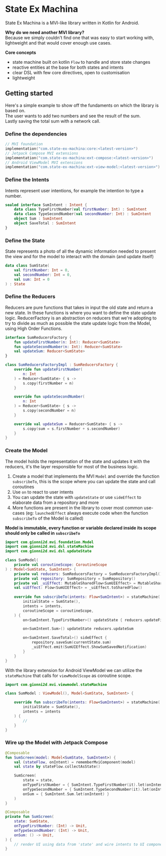 # State Ex Machina

State Ex Machina is a MVI-like library written in Kotlin for Android.

**Why do we need another MVI library?**\
Because we simply couldn't find one that was easy to start working with, lightweight and that would cover enough use cases.

**Core concepts**
  - state machine built on kotlin ```Flow``` to handle and store state changes  
  - reactive entities at the base for both states and intents
  - clear DSL with few core directives, open to customisation
  - lightweight

## Getting started

Here's a simple example to show off the fundaments on which the library is based on.\
The user wants to add two numbers and see the result of the sum.\
Lastly saving the total sum with a network call.

### Define the dependencies

```kotlin
// MVI foundation
implementation("com.state-ex-machina:core:<latest-version>")
// Jetpack Compose MVI extensions
implementation("com.state-ex-machina:ext-compose:<latest-version>")
// Android ViewModel MVI extensions
implementation("com.state-ex-machina:ext-view-model:<latest-version>")
```

### Define the Intents

Intents represent user intentions, for example the intention to type a number.

```kotlin
sealed interface SumIntent : Intent {
    data class TypeFirstNumber(val firstNumber: Int) : SumIntent
    data class TypeSecondNumber(val secondNumber: Int) : SumIntent
    object Sum : SumIntent
    object SaveTotal : SumIntent
}
```

### Define the State

State represents a photo of all the dynamic information needed to present the view and for the model to interact with the domain (and update itself)

```kotlin
data class SumState(
    val firstNumber: Int = 0,
    val secondNumber: Int = 0,
    val sum: Int = 0
) : State
```

### Define the Reducers

Reducers are pure functions that takes in input the old state and return a new state. In these functions is where you want to define the state update logic. 
ReducerFactory is an abstraction on reducers that we're adopting to try to divide as much as possible the state update logic from the Model, using High Order Functions.

```kotlin
interface SumReducersFactory {
    fun updateFirstNumber(n: Int): Reducer<SumState>
    fun updateSecondNumber(n: Int): Reducer<SumState>
    val updateSum: Reducer<SumState>
}

class SumReducersFactoryImpl : SumReducersFactory {
    override fun updateFirstNumber(
        n: Int
    ) = Reducer<SumState> { s ->
        s.copy(firstNumber = n)
    }

    override fun updateSecondNumber(
        n: Int
    ) = Reducer<SumState> { s ->
        s.copy(secondNumber = n)
    }

    override val updateSum = Reducer<SumState> { s ->
        s.copy(sum = s.firstNumber + s.secondNumber)
    }
}
```

### Create the Model

The model holds the representation of the state and updates it with the reducers, it's the layer responsible for most of the business logic.

1. Create a model that implements the MVI `Model` and override the function `subscribeTo`,
    this is the scope where you can update the state and call coroutines
2. Use `on` to react to user intents
3. You can update the state with `updateState` or use `sideEffect` to elaborate data from a repository and more
4. More functions are present in the library to cover most common use-cases (eg: `launchedEffect` always execute code when the function `subscribeTo` of the Model is called)

**Model is immutable, every function or variable declared inside its scope should only be called in `subscribeTo`**

```kotlin
import com.gionni2d.mvi.foundation.Model
import com.gionni2d.mvi.dsl.stateMachine
import com.gionni2d.mvi.dsl.updateState

class SumModel(
    private val coroutineScope: CoroutineScope
) : Model<SumState, SumIntent> {
    private val reducers: SumReducersFactory = SumReducersFactoryImpl()
    private val repository: SumRepository = SumRepository()
    private val _uiEffect: MutableSharedFlow<SumUIEffect> = MutableSharedFlow()
    val uiEffect: Flow<SumUIEffect> = _uiEffect.toSharedFlow()
    
    override fun subscribeTo(intents: Flow<SumIntent>) = stateMachine(
        initialState = SumState(),
        intents = intents,
        coroutineScope = coroutineScope,
    ) {
        on<SumIntent.TypeFirstNumber>() updateState { reducers.updateFirstNumber(it.firstNumber) }

        on<SumIntent.Sum>() updateState reducers.updateSum

        on<SumIntent.SaveTotal>() sideEffect {
            repository.saveSum(currentState.sum)
            _uiEffect.emit(SumUIEffect.ShowSumSavedNotification)
        }
    }
}
```

With the library extension for Android ViewModel we can utilize the `stateMachine` that calls for `viewModelScope` as coroutine scope.

```kotlin
import com.gionni2d.mvi.viewmodel.stateMachine

class SumModel : ViewModel(), Model<SumState, SumIntent> {

    override fun subscribeTo(intents: Flow<SumIntent>) = stateMachine(
        initialState = SumState(),
        intents = intents
    ) {
        // 
    }
}
```


### Wire up the Model with Jetpack Compose

```kotlin
@Composable
fun SumScreen(model: Model<SumState, SumIntent>) {
    val (stateFlow, onIntent) = rememberMviComponent(model)
    val state by stateFlow.collectAsState()

    SumScreen(
        state = state,
        onTypeFirstNumber = { SumIntent.TypeFirstNumber(it).let(onIntent) },
        onTypeSecondNumber = { SumIntent.TypeSecondNumber(it).let(onIntent) },
        onSum = { SumIntent.Sum.let(onIntent) }
    )
}

@Composable
private fun SumScreen(
    state: SumState,
    onTypeFirstNumber: (Int) -> Unit,
    onTypeSecondNumber: (Int) -> Unit,
    onSum: () -> Unit,
) {
    // render UI using data from 'state' and wire intents to UI components actions
}
```
